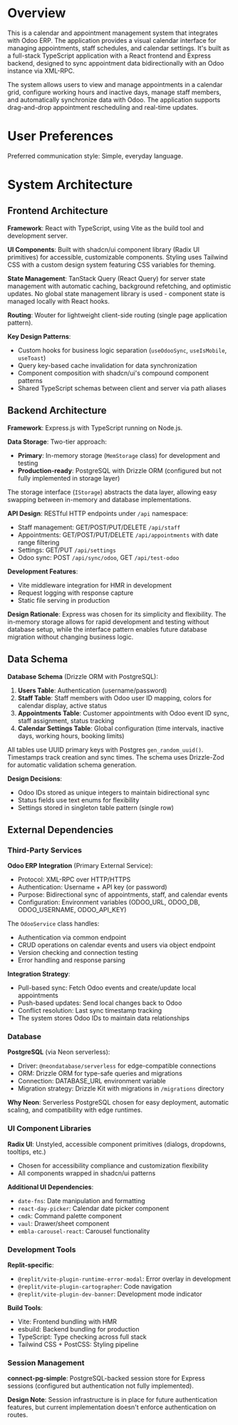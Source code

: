 # Overview

This is a calendar and appointment management system that integrates with Odoo ERP. The application provides a visual calendar interface for managing appointments, staff schedules, and calendar settings. It's built as a full-stack TypeScript application with a React frontend and Express backend, designed to sync appointment data bidirectionally with an Odoo instance via XML-RPC.

The system allows users to view and manage appointments in a calendar grid, configure working hours and inactive days, manage staff members, and automatically synchronize data with Odoo. The application supports drag-and-drop appointment rescheduling and real-time updates.

# User Preferences

Preferred communication style: Simple, everyday language.

# System Architecture

## Frontend Architecture

**Framework**: React with TypeScript, using Vite as the build tool and development server.

**UI Components**: Built with shadcn/ui component library (Radix UI primitives) for accessible, customizable components. Styling uses Tailwind CSS with a custom design system featuring CSS variables for theming.

**State Management**: TanStack Query (React Query) for server state management with automatic caching, background refetching, and optimistic updates. No global state management library is used - component state is managed locally with React hooks.

**Routing**: Wouter for lightweight client-side routing (single page application pattern).

**Key Design Patterns**:
- Custom hooks for business logic separation (`useOdooSync`, `useIsMobile`, `useToast`)
- Query key-based cache invalidation for data synchronization
- Component composition with shadcn/ui's compound component patterns
- Shared TypeScript schemas between client and server via path aliases

## Backend Architecture

**Framework**: Express.js with TypeScript running on Node.js.

**Data Storage**: Two-tier approach:
- **Primary**: In-memory storage (`MemStorage` class) for development and testing
- **Production-ready**: PostgreSQL with Drizzle ORM (configured but not fully implemented in storage layer)

The storage interface (`IStorage`) abstracts the data layer, allowing easy swapping between in-memory and database implementations.

**API Design**: RESTful HTTP endpoints under `/api` namespace:
- Staff management: GET/POST/PUT/DELETE `/api/staff`
- Appointments: GET/POST/PUT/DELETE `/api/appointments` with date range filtering
- Settings: GET/PUT `/api/settings`
- Odoo sync: POST `/api/sync/odoo`, GET `/api/test-odoo`

**Development Features**:
- Vite middleware integration for HMR in development
- Request logging with response capture
- Static file serving in production

**Design Rationale**: Express was chosen for its simplicity and flexibility. The in-memory storage allows for rapid development and testing without database setup, while the interface pattern enables future database migration without changing business logic.

## Data Schema

**Database Schema** (Drizzle ORM with PostgreSQL):

1. **Users Table**: Authentication (username/password)
2. **Staff Table**: Staff members with Odoo user ID mapping, colors for calendar display, active status
3. **Appointments Table**: Customer appointments with Odoo event ID sync, staff assignment, status tracking
4. **Calendar Settings Table**: Global configuration (time intervals, inactive days, working hours, booking limits)

All tables use UUID primary keys with Postgres `gen_random_uuid()`. Timestamps track creation and sync times. The schema uses Drizzle-Zod for automatic validation schema generation.

**Design Decisions**: 
- Odoo IDs stored as unique integers to maintain bidirectional sync
- Status fields use text enums for flexibility
- Settings stored in singleton table pattern (single row)

## External Dependencies

### Third-Party Services

**Odoo ERP Integration** (Primary External Service):
- Protocol: XML-RPC over HTTP/HTTPS
- Authentication: Username + API key (or password)
- Purpose: Bidirectional sync of appointments, staff, and calendar events
- Configuration: Environment variables (ODOO_URL, ODOO_DB, ODOO_USERNAME, ODOO_API_KEY)

The `OdooService` class handles:
- Authentication via common endpoint
- CRUD operations on calendar events and users via object endpoint
- Version checking and connection testing
- Error handling and response parsing

**Integration Strategy**: 
- Pull-based sync: Fetch Odoo events and create/update local appointments
- Push-based updates: Send local changes back to Odoo
- Conflict resolution: Last sync timestamp tracking
- The system stores Odoo IDs to maintain data relationships

### Database

**PostgreSQL** (via Neon serverless):
- Driver: `@neondatabase/serverless` for edge-compatible connections
- ORM: Drizzle ORM for type-safe queries and migrations
- Connection: DATABASE_URL environment variable
- Migration strategy: Drizzle Kit with migrations in `/migrations` directory

**Why Neon**: Serverless PostgreSQL chosen for easy deployment, automatic scaling, and compatibility with edge runtimes.

### UI Component Libraries

**Radix UI**: Unstyled, accessible component primitives (dialogs, dropdowns, tooltips, etc.)
- Chosen for accessibility compliance and customization flexibility
- All components wrapped in shadcn/ui patterns

**Additional UI Dependencies**:
- `date-fns`: Date manipulation and formatting
- `react-day-picker`: Calendar date picker component
- `cmdk`: Command palette component
- `vaul`: Drawer/sheet component
- `embla-carousel-react`: Carousel functionality

### Development Tools

**Replit-specific**:
- `@replit/vite-plugin-runtime-error-modal`: Error overlay in development
- `@replit/vite-plugin-cartographer`: Code navigation
- `@replit/vite-plugin-dev-banner`: Development mode indicator

**Build Tools**:
- Vite: Frontend bundling with HMR
- esbuild: Backend bundling for production
- TypeScript: Type checking across full stack
- Tailwind CSS + PostCSS: Styling pipeline

### Session Management

**connect-pg-simple**: PostgreSQL-backed session store for Express sessions (configured but authentication not fully implemented).

**Design Note**: Session infrastructure is in place for future authentication features, but current implementation doesn't enforce authentication on routes.